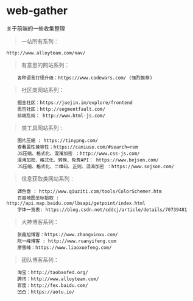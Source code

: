 # web-gather
关于前端的一些收集整理

>一站所有系列：

    http://www.alloyteam.com/nav/  

>有意思的网站系列：  

        各种语言打怪升级：https://www.codewars.com/ (强烈推荐)  
>社区类网站系列：  

        掘金社区：https://juejin.im/explore/frontend  
        思否社区：http://segmentfault.com/  
        前端乱炖： http://www.html-js.com/    

>类工具网站系列 :  

        图片压缩 : https://tinypng.com/  
        查看属性兼容性：https://caniuse.com/#search=rem  
        JS压缩、格式化、混淆加密 ：http://www.css-js.com/  
        混淆加密、格式化、转换、免费API： https://www.bejson.com/  
        JS压缩、格式化、二维码、正则、混淆加密 ：https://www.sojson.com/  

>信息获取类网站系列：  

        调色盘 : http://www.qiuziti.com/tools/ColorSchemer.htm  
        百度地图坐标拾取 : http://api.map.baidu.com/lbsapi/getpoint/index.html  
        字体一览表: https://blog.csdn.net/cddcj/article/details/70739481  

>大神博客系列：  

        张鑫旭博客：https://www.zhangxinxu.com/  
        阮一峰博客 : http://www.ruanyifeng.com  
        廖雪峰：https://www.liaoxuefeng.com/  

>团队博客系列：  

        淘宝：http://taobaofed.org/  
        腾讯：http://www.alloyteam.com/  
        百度：http://fex.baidu.com/  
        凹凸：https://aotu.io/  
